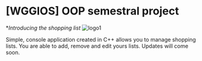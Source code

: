 # [WGGIOS] OOP semestral project

**Introducing *the shopping list**
![logo1](https://user-images.githubusercontent.com/56939935/99997600-ae396d00-2dbd-11eb-90ef-97fdc270c6b1.png)


Simple, console application created in C++ allows you to manage shopping lists. You are able to add, remove and edit yours lists.
Updates will come soon.
